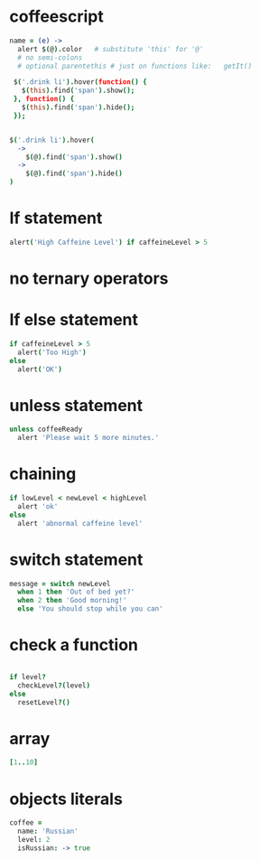 # coffeescript

```coffee
name = (e) ->
  alert $(@).color   # substitute 'this' for '@'
  # no semi-colons
  # optional parentethis # just on functions like:   getIt()
```








```coffee
 $('.drink li').hover(function() {
   $(this).find('span').show();
 }, function() {
   $(this).find('span').hide();
 });


$('.drink li').hover( 
  ->
    $(@).find('span').show() 
  ->
    $(@).find('span').hide()
)
```


# If statement

```coffee
alert('High Caffeine Level') if caffeineLevel > 5
```

# no ternary operators






# If else statement

```coffee
if caffeineLevel > 5 
  alert('Too High')
else
  alert('OK')
```



# unless statement

```coffee
unless coffeeReady
  alert 'Please wait 5 more minutes.'
```






# chaining
```coffee
if lowLevel < newLevel < highLevel
  alert 'ok'
else
  alert 'abnormal caffeine level'

```

# switch statement
```coffee
message = switch newLevel
  when 1 then 'Out of bed yet?'
  when 2 then 'Good morning!'
  else 'You should stop while you can'
 ```





# check a function

```coffee

if level?
  checkLevel?(level)
else
  resetLevel?()

```

# array

```coffee
[1..10]
```



# objects literals

```coffee
coffee = 
  name: 'Russian' 
  level: 2 
  isRussian: -> true

```




























